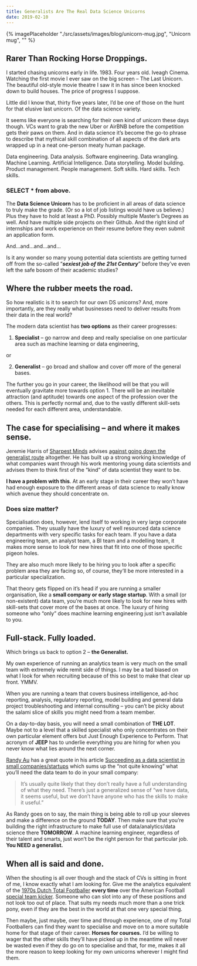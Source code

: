 ```yaml
---
title: Generalists Are The Real Data Science Unicorns
date: 2019-02-10
---
```

{% imagePlaceholder "./src/assets/images/blog/unicorn-mug.jpg", "Unicorn mug", "" %}

## Rarer Than Rocking Horse Droppings.

I started chasing unicorns early in life. 1983. Four years old. Iveagh Cinema. Watching the first movie I ever saw on the big screen &#8211; The Last Unicorn. The beautiful old-style movie theatre I saw it in has since been knocked down to build houses. The price of progress I suppose.

Little did I know that, thirty five years later, I’d be one of those on the hunt for that elusive last unicorn. Of the data science variety.

It seems like everyone is searching for their own kind of unicorn these days though. VCs want to grab the new Uber or AirBNB before the competition gets their paws on them. And in data science it’s become the go-to phrase to describe that mythical skill combination of all aspects of the dark arts wrapped up in a neat one-person meaty human package.

Data engineering. Data analysis. Software engineering. Data wrangling. Machine Learning. Artificial Intelligence. Data storytelling. Model building. Product management. People management. Soft skills. Hard skills. Tech skills.

### SELECT * from above.

The **Data Science Unicorn** has to be proficient in all areas of data science to truly make the grade. (Or so a lot of job listings would have us believe.) Plus they have to hold at least a PhD. Possibly multiple Master’s Degrees as well. And have multiple side projects on their Github. And the right kind of internships and work experience on their resume before they even submit an application form.

And&#8230;and&#8230;and&#8230;and&#8230;

Is it any wonder so many young potential data scientists are getting turned off from the so-called “_**sexiest job of the 21st Century**_” before they’ve even left the safe bosom of their academic studies?

## Where the rubber meets the road.

So how realistic is it to search for our own DS unicorns? And, more importantly, are they really what businesses need to deliver results from their data in the real world?

The modern data scientist has **two options** as their career progresses:

1) **Specialist** &#8211; go narrow and deep and really specialise on one particular area such as machine learning or data engineering,

or

2) **Generalist** &#8211; go broad and shallow and cover off more of the general bases.

The further you go in your career, the likelihood will be that you will eventually gravitate more towards option 1. There will be an inevitable attraction (and aptitude) towards one aspect of the profession over the others. This is perfectly normal and, due to the vastly different skill-sets needed for each different area, understandable.

## The case for specialising &#8211; and where it makes sense.

Jeremie Harris of [Sharpest Minds](http://sharpestminds.com/) advises [against going down the generalist route](https://towardsdatascience.com/why-you-shouldnt-be-a-data-science-generalist-f69ea37cdd2c) altogether. He has built up a strong working knowledge of what companies want through his work mentoring young data scientists and advises them to think first of the “kind” of data scientist they want to be.

**I have a problem with this**. At an early stage in their career they won’t have had enough exposure to the different areas of data science to really know which avenue they should concentrate on.

### Does size matter?

Specialisation does, however, lend itself to working in very large corporate companies. They usually have the luxury of well resourced data science departments with very specific tasks for each team. If you have a data engineering team, an analyst team, a BI team and a modelling team, it makes more sense to look for new hires that fit into one of those specific pigeon holes.

They are also much more likely to be hiring you to look after a specific problem area they are facing so, of course, they’ll be more interested in a particular specialization.

That theory gets flipped on it’s head if you are running a smaller organisation, like a **small company or early stage startup**. With a small (or non-existent) data team, you’re much more likely to look for new hires with skill-sets that cover more of the bases at once. The luxury of hiring someone who “only” does machine learning engineering just isn’t available to you.

## Full-stack. Fully loaded.

Which brings us back to option 2 &#8211; **the Generalist.**

My own experience of running an analytics team is very much on the small team with extremely wide remit side of things. I may be a tad biased on what I look for when recruiting because of this so best to make that clear up front. YMMV.

When you are running a team that covers business intelligence, ad-hoc reporting, analysis, regulatory reporting, model building and general data project troubleshooting and internal consulting &#8211; you can’t be picky about the salami slice of skills you might need from a team member.

On a day-to-day basis, you will need a small combination of **THE LOT**. Maybe not to a level that a skilled specialist who only concentrates on their own particular element offers but Just Enough Experience to Perform. That acronym of **JEEP** has to underlie everything you are hiring for when you never know what lies around the next corner.

[Randy Au](https://twitter.com/Randy_Au) has a great quote in his article [Succeeding as a data scientist in small companies/startups](https://medium.com/@Randy_Au/succeeding-as-a-data-scientist-in-small-companies-startups-92f59e22bd8c) which sums up the “not quite knowing” what you’ll need the data team to do in your small company:

> It’s usually quite likely that they don’t really have a full understanding of what they need. There’s just a generalized sense of “we have data, it seems useful, but we don’t have anyone who has the skills to make it useful.”

As Randy goes on to say, the main thing is being able to roll up your sleeves and make a difference on the ground **TODAY**. Then make sure that you’re building the right infrastructure to make full use of data/analytics/data science there **TOMORROW**. A machine learning engineer, regardless of their talent and smarts, just won’t be the right person for that particular job. **You NEED a generalist.**

## When all is said and done.

When the shouting is all over though and the stack of CVs is sitting in front of me, I know exactly what I am looking for. Give me the analytics equivalent of the [1970s Dutch Total Footballer](https://en.wikipedia.org/wiki/Total_Football) **every time** over the American Football [special team kicker](https://www.dummies.com/sports/football/special-teams/the-role-of-special-teams-in-a-football-game/). Someone who can slot into any of these positions and not look too out of place. That suits my needs much more than a one trick pony, even if they are the best in the world at that one very special thing.

Then maybe, just maybe, over time and through experience, one of my Total Footballers can find they want to specialise and move on to a more suitable home for that stage of their career. **Horses for courses.** I’d be willing to wager that the other skills they’ll have picked up in the meantime will never be wasted even if they do go on to specialise and that, for me, makes it all the more reason to keep looking for my own unicorns wherever I might find them.